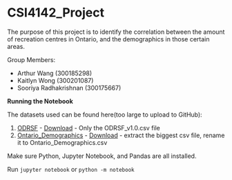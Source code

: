 # CSI4142_Project
The purpose of this project is to identify the correlation between the amount of recreation centres in Ontario, and the demographics in those certain areas.

Group Members:
 - Arthur Wang (300185298)
 - Kaitlyn Wong (300201087)
 - Sooriya Radhakrishnan (300175667)

**Running the Notebook**

The datasets used can be found here(too large to upload to GitHub):
1. [ODRSF](https://www.statcan.gc.ca/en/lode/databases/odrsf) - [Download](https://www150.statcan.gc.ca/n1/en/pub/21-26-0002/2021001/ODRSF_v1.0.zip) - Only the ODRSF_v1.0.csv file
3. [Ontario_Demographics](https://www12.statcan.gc.ca/census-recensement/2021/dp-pd/prof/details/download-telecharger.cfm?Lang=E) - [Download](https://www12.statcan.gc.ca/census-recensement/2021/dp-pd/prof/details/download-telecharger/comp/GetFile.cfm?Lang=E&FILETYPE=CSV&GEONO=021) - extract the biggest csv file, rename it to Ontario_Demographics.csv

Make sure Python, Jupyter Notebook, and Pandas are all installed.

Run `jupyter notebook` or `python -m notebook`
